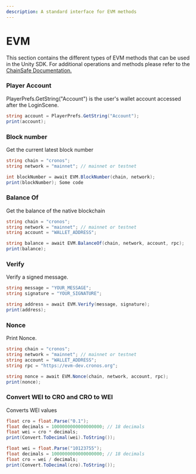 ```yaml
---
description: A standard interface for EVM methods
---
```


# EVM

This section contains the different types of EVM methods that can be used in the Unity SDK. For additional operations and methods please refer to the [ChainSafe Documentation.](https://docs.gaming.chainsafe.io/)

### Player Account

PlayerPrefs.GetString("Account") is the user's wallet account accessed after the LoginScene.

```csharp
string account = PlayerPrefs.GetString("Account");
print(account);
```

### Block number <a href="#block-number" id="block-number"></a>

Get the current latest block number

```csharp
string chain = "cronos";
string network = "mainnet"; // mainnet or testnet

int blockNumber = await EVM.BlockNumber(chain, network);
print(blockNumber); Some code
```

### Balance Of <a href="#balance-of" id="balance-of"></a>

Get the balance of the native blockchain

```csharp
string chain = "cronos";
string network = "mainnet"; // mainnet or testnet
string account = "WALLET_ADDRESS";

string balance = await EVM.BalanceOf(chain, network, account, rpc);
print(balance);
```

### Verify <a href="#verify" id="verify"></a>

Verify a signed message.

```csharp
string message = "YOUR_MESSAGE";
string signature = "YOUR_SIGNATURE";

string address = await EVM.Verify(message, signature);
print(address);
```

### Nonce <a href="#nonce" id="nonce"></a>

Print Nonce.

```csharp
string chain = "cronos";
string network = "mainnet"; // mainnet or testnet
string account = "WALLET_ADDRESS";
string rpc = "https://evm-dev.cronos.org";

string nonce = await EVM.Nonce(chain, network, account, rpc);
print(nonce);
```

### Convert WEI to CRO and CRO to WEI <a href="#convert-wei-to-eth-and-eth-to-wei" id="convert-wei-to-eth-and-eth-to-wei"></a>

Converts WEI values

```csharp
float cro = float.Parse("0.1");
float decimals = 1000000000000000000; // 18 decimals
float wei = cro * decimals;
print(Convert.ToDecimal(wei).ToString());

float wei = float.Parse("10123755");
float decimals = 1000000000000000000; // 18 decimals
float cro = wei / decimals;
print(Convert.ToDecimal(cro).ToString());
```
